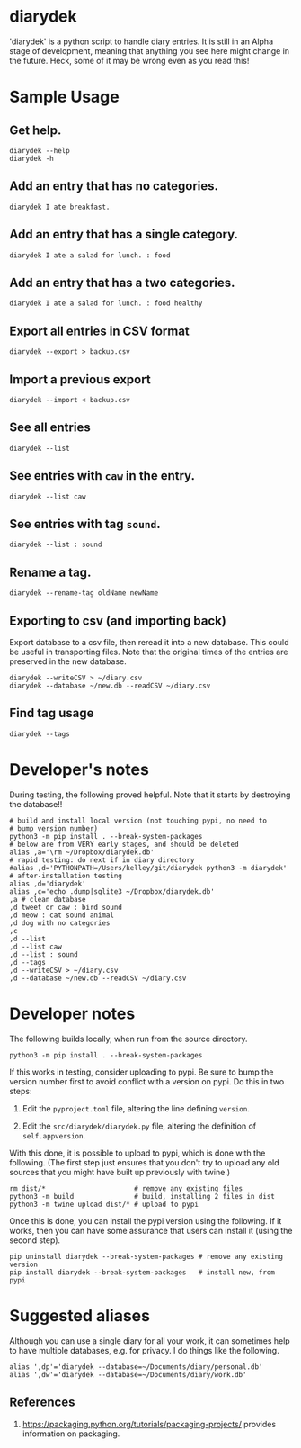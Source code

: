 # diarydek

'diarydek' is a python script to handle diary entries.  It is still in
an Alpha stage of development, meaning that anything you see here
might change in the future.  Heck, some of it may be wrong even as you
read this!


# Sample Usage

## Get help.

    diarydek --help
    diarydek -h

## Add an entry that has no categories.

    diarydek I ate breakfast.

## Add an entry that has a single category.

    diarydek I ate a salad for lunch. : food

## Add an entry that has a two categories.

    diarydek I ate a salad for lunch. : food healthy

## Export all entries in CSV format

    diarydek --export > backup.csv

## Import a previous export

    diarydek --import < backup.csv

## See all entries

    diarydek --list

## See entries with `caw` in the entry.

    diarydek --list caw

## See entries with tag `sound`.

    diarydek --list : sound

## Rename a tag.

    diarydek --rename-tag oldName newName

## Exporting to csv (and importing back)

Export database to a csv file, then reread it into a new database.
This could be useful in transporting files. Note that the original
times of the entries are preserved in the new database.

    diarydek --writeCSV > ~/diary.csv
    diarydek --database ~/new.db --readCSV ~/diary.csv

## Find tag usage

    diarydek --tags

# Developer's notes

During testing, the following proved helpful. Note that it starts by
destroying the database!!

    # build and install local version (not touching pypi, no need to
    # bump version number)
    python3 -m pip install . --break-system-packages
    # below are from VERY early stages, and should be deleted
    alias ,a='\rm ~/Dropbox/diarydek.db'
    # rapid testing: do next if in diary directory
    #alias ,d='PYTHONPATH=/Users/kelley/git/diarydek python3 -m diarydek'
    # after-installation testing
    alias ,d='diarydek'
    alias ,c='echo .dump|sqlite3 ~/Dropbox/diarydek.db'
    ,a # clean database
    ,d tweet or caw : bird sound
    ,d meow : cat sound animal
    ,d dog with no categories
    ,c
    ,d --list
    ,d --list caw
    ,d --list : sound
    ,d --tags
    ,d --writeCSV > ~/diary.csv
    ,d --database ~/new.db --readCSV ~/diary.csv


# Developer notes


The following builds locally, when run from the source directory.

    python3 -m pip install . --break-system-packages

If this works in testing, consider uploading to pypi.  Be sure to bump
the version number first to avoid conflict with a version on pypi.  Do
this in two steps:

1. Edit the `pyproject.toml` file, altering the line defining
   `version`.

2. Edit the `src/diarydek/diarydek.py` file, altering
   the definition of `self.appversion`.

With this done, it is possible to upload to pypi, which is done with
the following.  (The first step just ensures that you don't try to
upload any old sources that you might have built up previously with
twine.)

    rm dist/*                      # remove any existing files
    python3 -m build               # build, installing 2 files in dist
    python3 -m twine upload dist/* # upload to pypi

Once this is done, you can install the pypi version using the
following.  If it works, then you can have some assurance that users
can install it (using the second step).

    pip uninstall diarydek --break-system-packages # remove any existing version
    pip install diarydek --break-system-packages   # install new, from pypi

# Suggested aliases

Although you can use a single diary for all your work, it can
sometimes help to have multiple databases, e.g. for privacy.  I do
things like the following.

    alias ',dp'='diarydek --database=~/Documents/diary/personal.db'
    alias ',dw'='diarydek --database=~/Documents/diary/work.db'


References
----------

1. https://packaging.python.org/tutorials/packaging-projects/ provides
   information on packaging.

